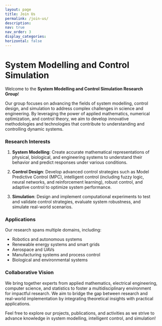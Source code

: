 ```yaml
---
layout: page
title: Join Us
permalink: /join-us/
description: 
nav: true
nav_order: 3
display_categories: 
horizontal: false
---
```


<h1>System Modelling and Control Simulation</h1>

Welcome to the **System Modelling and Control Simulation Research Group**!

Our group focuses on advancing the fields of system modelling, control design, and simulation to address complex challenges in science and engineering. By leveraging the power of applied mathematics, numerical optimization, and control theory, we aim to develop innovative methodologies and technologies that contribute to understanding and controlling dynamic systems.

<h3>Research Interests</h3>

1. **System Modelling**: Create accurate mathematical representations of physical, biological, and engineering systems to understand their behavior and predict responses under various conditions.

1. **Control Design**: Develop advanced control strategies such as Model Predictive Control (MPC), intelligent control (including fuzzy logic, neural networks, and reinforcement learning), robust control, and adaptive control to optimize system performance.

4. **Simulation**: Design and implement computational experiments to test and validate control strategies, evaluate system robustness, and simulate real-world scenarios.

<h3>Applications</h3>
Our research spans multiple domains, including:

* Robotics and autonomous systems
* Renewable energy systems and smart grids
* Aerospace and UAVs
* Manufacturing systems and process control
* Biological and environmental systems

<h3>Collaborative Vision</h3>

We bring together experts from applied mathematics, electrical engineering, computer science, and statistics to foster a multidisciplinary environment for impactful research. We aim to bridge the gap between research and real-world implementation by integrating theoretical insights with practical applications.

Feel free to explore our projects, publications, and activities as we strive to advance knowledge in system modelling, intelligent control, and simulation!

